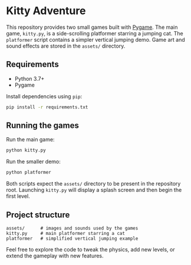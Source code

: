 # Kitty Adventure

This repository provides two small games built with [Pygame](https://www.pygame.org/). The main game, `kitty.py`, is a side-scrolling platformer starring a jumping cat. The `platformer` script contains a simpler vertical jumping demo. Game art and sound effects are stored in the `assets/` directory.

## Requirements

- Python 3.7+
- Pygame

Install dependencies using `pip`:

```bash
pip install -r requirements.txt
```

## Running the games

Run the main game:

```bash
python kitty.py
```

Run the smaller demo:

```bash
python platformer
```

Both scripts expect the `assets/` directory to be present in the repository root. Launching `kitty.py` will display a splash screen and then begin the first level.

## Project structure

```
assets/      # images and sounds used by the games
kitty.py     # main platformer starring a cat
platformer   # simplified vertical jumping example
```

Feel free to explore the code to tweak the physics, add new levels, or extend the gameplay with new features.
